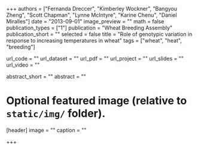+++
authors = ["Fernanda Dreccer", "Kimberley Wockner", "Bangyou Zheng", "Scott Chapman", "Lynne McIntyre", "Karine Chenu", "Daniel Miralles"]
date = "2013-09-01"
image_preview = ""
math = false
publication_types = ["1"]
publication = "Wheat Breeding Assembly"
publication_short = ""
selected = false
title = "Role of genotypic variation in response to increasing temperatures in wheat"
tags = ["wheat", "heat", "breeding"]

url_code = ""
url_dataset = ""
url_pdf = ""
url_project = ""
url_slides = ""
url_video = ""

abstract_short = ""
abstract = ""


# Optional featured image (relative to `static/img/` folder).
[header]
image = ""
caption = ""

+++

